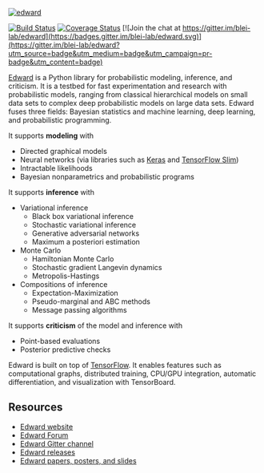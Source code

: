 [![edward](../master/docs/images/edward_200.png?raw=true)](http://edwardlib.org)

[![Build Status](https://travis-ci.org/blei-lab/edward.svg?branch=master)](https://travis-ci.org/blei-lab/edward)
[![Coverage Status](https://coveralls.io/repos/github/blei-lab/edward/badge.svg?branch=master&cacheBuster=1)](https://coveralls.io/github/blei-lab/edward?branch=master)
[![Join the chat at https://gitter.im/blei-lab/edward](https://badges.gitter.im/blei-lab/edward.svg)](https://gitter.im/blei-lab/edward?utm_source=badge&utm_medium=badge&utm_campaign=pr-badge&utm_content=badge)

[Edward](http://edwardlib.org) is a Python library for probabilistic modeling,
inference, and criticism. It is a testbed for fast experimentation and research
with probabilistic models, ranging from classical hierarchical models on small
data sets to complex deep probabilistic models on large data sets. Edward fuses
three fields: Bayesian statistics and machine learning, deep learning, and
probabilistic programming.

It supports __modeling__ with

+ Directed graphical models
+ Neural networks (via libraries such as
    [Keras](http://keras.io) and [TensorFlow
    Slim](https://github.com/tensorflow/tensorflow/tree/master/tensorflow/contrib/slim))
+ Intractable likelihoods
+ Bayesian nonparametrics and probabilistic programs

It supports __inference__ with

+ Variational inference
  + Black box variational inference
  + Stochastic variational inference
  + Generative adversarial networks
  + Maximum a posteriori estimation
+ Monte Carlo
  + Hamiltonian Monte Carlo
  + Stochastic gradient Langevin dynamics
  + Metropolis-Hastings
+ Compositions of inference
  + Expectation-Maximization
  + Pseudo-marginal and ABC methods
  + Message passing algorithms

It supports __criticism__ of the model and inference with

+ Point-based evaluations
+ Posterior predictive checks

Edward is built on top of [TensorFlow](https://www.tensorflow.org).
It enables features such as computational graphs, distributed
training, CPU/GPU integration, automatic differentiation, and
visualization with TensorBoard.

## Resources

+ [Edward website](http://edwardlib.org)
+ [Edward Forum](http://discuss.edwardlib.org)
+ [Edward Gitter channel](http://gitter.im/blei-lab/edward)
+ [Edward releases](https://github.com/blei-lab/edward/releases)
+ [Edward papers, posters, and slides](https://github.com/edwardlib/papers)

